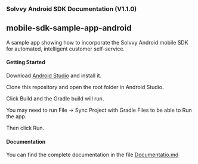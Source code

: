 ### Solvvy Android SDK Documentation (V1.1.0)
## mobile-sdk-sample-app-android

A sample app showing how to incorporate the Solvvy Android mobile SDK for automated, intelligent customer self-service.

#### Getting Started

Download [Android Studio](https://developer.android.com/studio) and install it.

Clone this repository and open the root folder in Android Studio.

Click Build and the Gradle build will run.

You may need to run File -> Sync Project with Gradle Files to be able to Run the app.

Then click Run.

#### Documentation
You can find the complete documentation in the file [Documentatio.md](Documentation.md)
